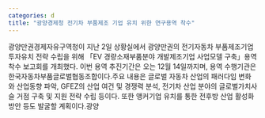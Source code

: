 ```yaml
---
categories: d
title: "광양경제청 전기차 부품제조 기업 유치 위한 연구용역 착수"
---
```

광양만권경제자유구역청이 지난 2일 상황실에서 광양만권의 전기자동차 부품제조기업 투자유치 전략 수립을 위해 「EV 경량소재부품분야 개발제조기업 사업모델 구축」용역 착수 보고회를 개최했다. 이번 용역 추진기간은 오는 12월 14일까지며, 용역 수행기관은 한국자동차부품글로벌협동조합이다.주요 내용은 글로벌 자동차 산업의 패러다임 변화와 산업동향 파악, GFEZ의 산업 여건 및 경쟁력 분석, 전기차 산업 분야의 글로벌가치사슬 거점 구축 및 지원 전략 수립 등이다. 또한 앵커기업 유치를 통한 전후방 산업 활성화 방안 등도 발굴할 계획이다.광양